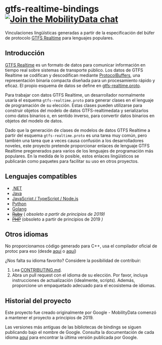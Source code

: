 # gtfs-realtime-bindings [![Join the MobilityData chat](https://img.shields.io/badge/chat-on%20slack-red)](https://bit.ly/mobilitydata-slack)

Vinculaciones lingüísticas generadas a partir de la especificación del búfer de protocolo [GTFS Realtime](https://github.com/google/transit/tree/master/gtfs-realtime) para lenguajes populares.

## Introducción

[GTFS Realtime](https://github.com/google/transit/tree/master/gtfs-realtime) es un formato de datos para comunicar información en tiempo real sobre sistemas de transporte público. Los datos de GTFS Realtime se codifican y descodifican mediante [ProtocolBuffers](https://developers.google.com/protocol-buffers/), una representación binaria compacta diseñada para un procesamiento rápido y eficaz. El propio esquema de datos se define en [gtfs-realtime.proto](https://github.com/google/transit/blob/master/gtfs-realtime/proto/gtfs-realtime.proto).

Para trabajar con datos GTFS Realtime, un desarrollador normalmente usaría el esquema `gtfs-realtime.proto` para generar clases en el lenguaje de programación de su elección. Estas clases pueden utilizarse para construir objetos del modelo de datos GTFS-realtimedata y serializarlos como datos binarios o, en sentido inverso, para convertir datos binarios en objetos del modelo de datos.

Dado que la generación de clases de modelos de datos GTFS Realtime a partir del esquema `gtfs-realtime.proto` es una tarea muy común, pero también una tarea que a veces causa confusión a los desarrolladores noveles, este proyecto pretende proporcionar enlaces de lenguaje GTFS Realtime pregenerados para varios de los lenguajes de programación más populares. En la medida de lo posible, estos enlaces lingüísticos se publicarán como paquetes para facilitar su uso en otros proyectos.

## Lenguajes compatibles

* [.NET](dotnet.md)
* [Java](java.md)
* [JavaScript / TypeScript / Node.js](nodejs.md)
* [Python](python.md)
* [Golang](golang.md)
* ~~[Ruby](ruby.md)~~ ( *obsoleto a partir de principios de 2019)*
* ~~[PHP](php.md)~~ (obsoleto a partir de principios de 2019 *)*

## Otros idiomas

No proporcionamos código generado para C++, usa el compilador oficial de protoc para eso (desde [aquí](https://developers.google.com/protocol-buffers/docs/downloads) o [aquí](https://github.com/google/protobuf))

¿Nos falta su idioma favorito? Considere la posibilidad de contribuir:

1. Lea [CONTRIBUTING.md](https://github.com/MobilityData/gtfs-realtime-bindings/blob/master/CONTRIBUTING.md).
2. Abra un pull request con el idioma de su elección. Por favor, incluya instrucciones de actualización (idealmente, scripts). Además, proporcione un empaquetado adecuado para el ecosistema de idiomas.

## Historial del proyecto

Este proyecto fue creado originalmente por Google - MobilityData comenzó a mantener el proyecto a principios de 2019.

Las versiones más antiguas de las bibliotecas de bindings se siguen publicando bajo el nombre de Google. Consulta la documentación de cada idioma [aquí](https://github.com/MobilityData/gtfs-realtime-bindings/tree/final-google-version) para encontrar la última versión publicada por Google.
